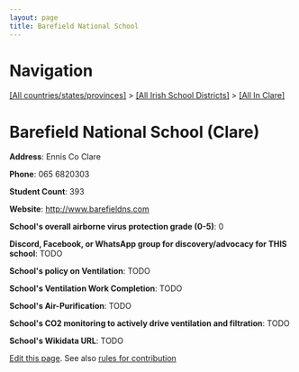 ```yaml
---
layout: page
title: Barefield National School
---
```

# Navigation

[[All countries/states/provinces]](../../..) > [[All Irish School Districts]](../..) > [[All In Clare]](..)

# Barefield National School (Clare)

**Address**: Ennis Co Clare

**Phone**: 065 6820303

**Student Count**: 393

**Website**: <http://www.barefieldns.com>

**School's overall airborne virus protection grade (0-5)**: 0

**Discord, Facebook, or WhatsApp group for discovery/advocacy for THIS school**: TODO

**School's policy on Ventilation**: TODO

**School's Ventilation Work Completion**: TODO

**School's Air-Purification**: TODO

**School's CO2 monitoring to actively drive ventilation and filtration**: TODO

**School's Wikidata URL**: TODO


[Edit this page](https://github.com/ventilate-schools/Ireland/edit/main/./Clare/Barefield_National_School.md). See also [rules for contribution](../../../contribution-rules/)